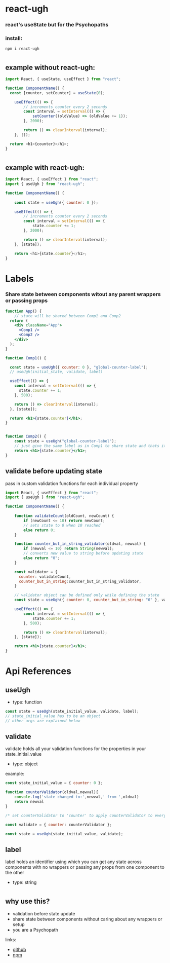 # react-ugh

### react's useState but for the Psychopaths

### install:
```
npm i react-ugh
```
#

## example without react-ugh:
```javascript
import React, { useState, useEffect } from "react";

function ComponentName() {
  const [counter, setCounter] = useState(0);

    useEffect(() => {
        // increments counter every 2 seconds
        const interval = setInterval(() => {
            setCounter((oldValue) => (oldValue += 1));
        }, 2000);

        return () => clearInterval(interval);
    }, []);

  return <h1>{counter}</h1>;
}

```
#

## example with react-ugh:
```javascript
import React, { useEffect } from "react";
import { useUgh } from "react-ugh";

function ComponentName() {
    
    const state = useUgh({ counter: 0 });

    useEffect(() => {
        // increments counter every 2 seconds
        const interval = setInterval(() => {
            state.counter += 1;
        }, 2000);

        return () => clearInterval(interval);
    }, [state]);

    return <h1>{state.counter}</h1>;
}

```
# 

# Labels
### Share state between components witout any parent wrappers or passing props
```jsx
function App() {
    // state will be shared between Comp1 and Comp2
  return (
    <div className="App">
      <Comp1 />
      <Comp2 />
    </div>
  );
}

function Comp1() {

  const state = useUgh({ counter: 0 }, "global-counter-label");
  // useUgh(initial_state, validate, label)

  useEffect(() => {
    const interval = setInterval(() => {
      state.counter += 1;
    }, 500);

    return () => clearInterval(interval);
  }, [state]);

  return <h1>{state.counter}</h1>;
}


function Comp2() {
    const state = useUgh("global-counter-label");
    // just give the same label as in Comp1 to share state and thats it
    return <h1>{state.counter}</h1>;
}
```

## validate before updating state
pass in custom validation functions for each individual property

```jsx
import React, { useEffect } from "react";
import { useUgh } from "react-ugh";

function ComponentName() {
    
    function validateCount(oldCount, newCount) {
        if (newCount <= 10) return newCount; 
        // sets state to 0 when 10 reached
        else return 0;
    }

    function counter_but_in_string_validator(oldval, newval) {
        if (newval <= 10) return String(newval);
        // converts new value to string before updating state
        else return "0";
    }

    const validator = {
      counter: validateCount,
      counter_but_in_string:counter_but_in_string_validator,
    }

    // validator object can be defined only while defining the state
    const state = useUgh({ counter: 0, counter_but_in_string: "0" }, validator);

    useEffect(() => {
        const interval = setInterval(() => {
            state.counter += 1;
        }, 500);

        return () => clearInterval(interval);
    }, [state]);

    return <h1>{state.counter}</h1>;
}

```

# Api References

## useUgh
- type: function

```jsx
const state = useUgh(state_initial_value, validate, label);
// state_initial_value has to be an object
// other args are explained below
```
## validate
validate holds all your validation functions for the properties in your state_initial_value
- type: object

example:
```jsx
const state_initial_value = { counter: 0 };

function counterValidator(oldval,newval){
    console.log('state changed to:',newval,' from ',oldval)
    return newval
}

/* set counterValidator to 'counter' to apply counterValidator to every change that occurs to 'counter' property in ur state */

const validate = { counter: counterValidator };

const state = useUgh(state_initial_value, validate);

```

## label
label holds an identifier using which you can get any state across components with no wrappers or passing any props from one component to the other
- type: string
#
## why use this?
- validation before state update
- share state between components without caring about any wrappers or setup
- you are a Psychopath

links: 
- [github](https://github.com/xrehpicx/react-ugh)
- [npm](https://www.npmjs.com/package/react-ugh)